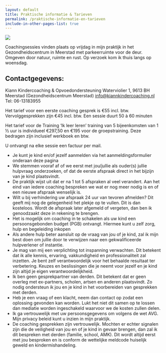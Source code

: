 ```yaml
---
layout: default
title: Praktische informatie & Tarieven
permalink: /praktische-informatie-en-tarieven
include-in-other-pages-list: true
---
```

![](/uploads/annelies-hofstee_kiann_lsfotografie-1.jpg)

Coachingsessies vinden plaats op vrijdag in mijn praktijk in het Gezondheidscentrum in Meerstad met parkeerruimte voor de deur. Omgeven door natuur, ruimte en rust. Op verzoek kom ik thuis langs op woensdag.

## Contactgegevens:

Kiann Kindercoaching & Opvoedondersteuning
Waterviolier 1, 9613 BH Meerstad (Gezondheidscentrum Meerstad)
info@kiannkindercoaching.nl
Tel: 06-13183955

Het tarief voor een eerste coaching gesprek is €55 incl. btw. Vervolggesprekken zijn €45 incl. btw. Een sessie duurt 50 à 60 minuten

Het tarief voor de Training ‘Ik leer leren’ training van 5 bijeenkomsten van 1 ½ uur is individueel €297,50 en €195 voor de groepstraining. Deze bedragen zijn inclusief werkboek en btw.

U ontvangt na elke sessie een factuur per mail. 

* Je kunt je kind en/of jezelf aanmelden via het aanmeldingsformulier onderaan deze pagina 
* We stemmen vooraf af of we eerst met jou/jullie als ouder(s) jullie hulpvraag onderzoeken, of dat de eerste afspraak direct in het bijzijn van je kind plaatsvindt. 
* De praktijk wijst uit dat er na 1 tot 5 afspraken al veel verandert. Aan het eind van iedere coaching bespreken we wat er nog meer nodig is en of een nieuwe afspraak wenselijk is.
* Wilt u bij verhindering uw afspraak 24 uur van tevoren afmelden? Dit geeft mij nog de gelegenheid het plekje op te vullen. Dit is dan kosteloos. Wordt de afspraak later afgemeld of vergeten, dan ben ik genoodzaakt deze in rekening te brengen.
* Het is mogelijk om coaching in te schakelen als uw kind een persoonsgebonden budget (PGB) ontvangt. Hiermee kunt u zelf zorg, hulp en begeleiding inkopen
* Als andere hulp beter aansluit op de vraag van jou of je kind, zal ik mijn best doen om jullie door te verwijzen naar een gekwalificeerde hulpverlener of instantie.
* Je mag van mij een verplichting tot inspanning verwachten. Dit betekent dat ik alle kennis, ervaring, vakkundigheid en professionaliteit zal inzetten. Je bent zelf verantwoordelijk voor het behaalde resultaat ter verbetering. Keuzes en beslissingen die je neemt voor jezelf en je kind zijn altijd je eigen verantwoordelijkheid.
* Ik ben geen gesprekpartner van derden. Dit betekent dat er geen overleg met ex-partners, scholen, artsen en anderen plaatsvindt. Zo nodig ondersteun ik jou en je kind in het voorbereiden van gesprekken met derden.
* Heb je een vraag of een klacht, neem dan contact op zodat een oplossing gevonden kan worden. Lukt het niet dit samen op te lossen dan mediatie worden ingeschakeld waarvoor we de kosten zullen delen.
* Ik ga vertrouwelijk met uw persoonsgegevens om volgens de wet AVG. Mijn privacy beleid kunt u inzien in mijn praktijk.
* De coaching gesprekken zijn vertrouwelijk. Mochten er echter signalen zijn die de veiligheid van jou en of je kind in gevaar brengen, dan zal ik dit bespreken met derden (familie, school, AMK). Dit wordt altijd eerst met jou besproken en is conform de wettelijke meldcode huiselijk geweld en kindermishandeling.
